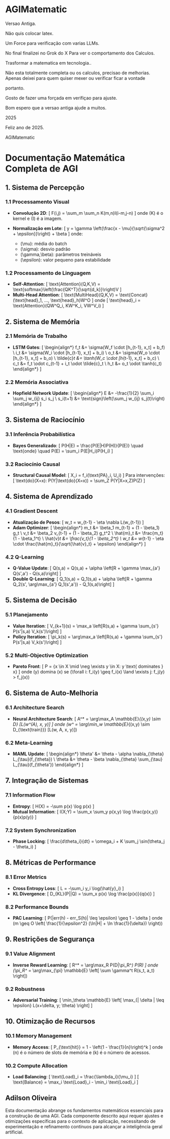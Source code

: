 # AGIMatematic
Versao Antiga. 


Não quis colocar latex. 

Um Force para verificação com varias LLMs. 

No final finalizei no Grok do X 
Para ver o comportamento dos Calculos. 


Trasformar a matematica em tecnologia.. 

Não esta totalmente completa ou os calculos, precisao de melhorias.
Apenas deixei para quem quiser mexer ou verificar ficar a vontade 

portanto. 

Gosto de fazer uma forçada em verifiçao para ajuste. 

Bom espero que a versao antiga ajude a muitos. 

2025 

Feliz ano de 2025. 

AGIMatematic
# Documentação Matemática Completa de AGI

## 1. Sistema de Percepção

### 1.1 Processamento Visual
- **Convolução 2D**:
  \[
  F(i,j) = \sum_m \sum_n K(m,n)I(i-m,j-n)
  \]
  onde \(K\) é o kernel e \(I\) é a imagem.

- **Normalização em Lote**:
  \[
  y = \gamma \left(\frac{x - \mu}{\sqrt{\sigma^2 + \epsilon}}\right) + \beta
  \]
  onde:
  - \(\mu\): média do batch
  - \(\sigma\): desvio padrão
  - \(\gamma,\beta\): parâmetros treináveis
  - \(\epsilon\): valor pequeno para estabilidade

### 1.2 Processamento de Linguagem
- **Self-Attention**:
  \[
  \text{Attention}(Q,K,V) = \text{softmax}\left(\frac{QK^T}{\sqrt{d_k}}\right)V
  \]
- **Multi-Head Attention**:
  \[
  \text{MultiHead}(Q,K,V) = \text{Concat}(\text{head}_1, ..., \text{head}_h)W^O
  \]
  onde
  \[
  \text{head}_i = \text{Attention}(QW^Q_i, KW^K_i, VW^V_i)
  \]

## 2. Sistema de Memória

### 2.1 Memória de Trabalho
- **LSTM Gates**:
  \[
  \begin{align*}
  f_t &= \sigma(W_f \cdot [h_{t-1}, x_t] + b_f) \\
  i_t &= \sigma(W_i \cdot [h_{t-1}, x_t] + b_i) \\
  o_t &= \sigma(W_o \cdot [h_{t-1}, x_t] + b_o) \\
  \tilde{c}_t &= \tanh(W_c \cdot [h_{t-1}, x_t] + b_c) \\
  c_t &= f_t \odot c_{t-1} + i_t \odot \tilde{c}_t \\
  h_t &= o_t \odot \tanh(c_t)
  \end{align*}
  \]

### 2.2 Memória Associativa
- **Hopfield Network Update**:
  \[
  \begin{align*}
  E &= -\frac{1}{2} \sum_i \sum_j w_{ij} s_i s_j \\
  s_i(t+1) &= \text{sign}\left(\sum_j w_{ij} s_j(t)\right)
  \end{align*}
  \]

## 3. Sistema de Raciocínio

### 3.1 Inferência Probabilística
- **Bayes Generalizado**:
  \[
  P(H|E) = \frac{P(E|H)P(H)}{P(E)} \quad \text{onde} \quad P(E) = \sum_i P(E|H_i)P(H_i)
  \]

### 3.2 Raciocínio Causal
- **Structural Causal Model**:
  \[
  X_i = f_i(\text{PA}_i, U_i)
  \]
  Para intervenções:
  \[
  \text{do}(X=x): P(Y|\text{do}(X=x)) = \sum_Z P(Y|X=x,Z)P(Z)
  \]

## 4. Sistema de Aprendizado

### 4.1 Gradient Descent
- **Atualização de Pesos**:
  \[
  w_t = w_{t-1} - \eta \nabla L(w_{t-1})
  \]
- **Adam Optimizer**:
  \[
  \begin{align*}
  m_t &= \beta_1 m_{t-1} + (1 - \beta_1) g_t \\
  v_t &= \beta_2 v_{t-1} + (1 - \beta_2) g_t^2 \\
  \hat{m}_t &= \frac{m_t}{1 - \beta_1^t} \\
  \hat{v}_t &= \frac{v_t}{1 - \beta_2^t} \\
  w_t &= w_{t-1} - \eta \cdot \frac{\hat{m}_t}{\sqrt{\hat{v}_t} + \epsilon}
  \end{align*}
  \]

### 4.2 Q-Learning
- **Q-Value Update**:
  \[
  Q(s,a) = Q(s,a) + \alpha \left[R + \gamma \max_{a'} Q(s',a') - Q(s,a)\right]
  \]
- **Double Q-Learning**:
  \[
  Q_1(s,a) = Q_1(s,a) + \alpha \left[R + \gamma Q_2(s', \arg\max_{a'} Q_1(s',a')) - Q_1(s,a)\right]
  \]

## 5. Sistema de Decisão

### 5.1 Planejamento
- **Value Iteration**:
  \[
  V_{k+1}(s) = \max_a \left[R(s,a) + \gamma \sum_{s'} P(s'|s,a) V_k(s')\right]
  \]
- **Policy Iteration**:
  \[
  \pi_k(s) = \arg\max_a \left[R(s,a) + \gamma \sum_{s'} P(s'|s,a) V_k(s')\right]
  \]

### 5.2 Multi-Objective Optimization
- **Pareto Front**:
  \[
  P = \{x \in X \mid \neg \exists y \in X: y \text{ dominates } x\}
  \]
  onde \(y\) domina \(x\) se \(\forall i: f_i(y) \geq f_i(x) \land \exists j: f_j(y) > f_j(x)\)

## 6. Sistema de Auto-Melhoria

### 6.1 Architecture Search
- **Neural Architecture Search**:
  \[
  A^* = \arg\max_A \mathbb{E}_{(x,y) \sim D} [L(w^*(A), x, y)]
  \]
  onde \(w^* = \arg\min_w \mathbb{E}_{(x,y) \sim D_{\text{train}}} [L(w, A, x, y)]\)

### 6.2 Meta-Learning
- **MAML Update**:
  \[
  \begin{align*}
  \theta' &= \theta - \alpha \nabla_{\theta} L_{\tau}(f_{\theta}) \\
  \theta &= \theta - \beta \nabla_{\theta} \sum_{\tau} L_{\tau}(f_{\theta'})
  \end{align*}
  \]

## 7. Integração de Sistemas

### 7.1 Information Flow
- **Entropy**:
  \[
  H(X) = -\sum p(x) \log p(x)
  \]
- **Mutual Information**:
  \[
  I(X;Y) = \sum_x \sum_y p(x,y) \log \frac{p(x,y)}{p(x)p(y)}
  \]

### 7.2 System Synchronization
- **Phase Locking**:
  \[
  \frac{d\theta_i}{dt} = \omega_i + K \sum_j \sin(\theta_j - \theta_i)
  \]

## 8. Métricas de Performance

### 8.1 Error Metrics
- **Cross Entropy Loss**:
  \[
  L = -\sum_i y_i \log(\hat{y}_i)
  \]
- **KL Divergence**:
  \[
  D_{KL}(P||Q) = \sum_x p(x) \log \frac{p(x)}{q(x)}
  \]

### 8.2 Performance Bounds
- **PAC Learning**:
  \[
  P(|err(h) - err_S(h)| \leq \epsilon) \geq 1 - \delta
  \]
  onde \(m \geq O \left( \frac{1}{\epsilon^2} (\ln|H| + \ln \frac{1}{\delta}) \right)\)

## 9. Restrições de Segurança

### 9.1 Value Alignment
- **Inverse Reward Learning**:
  \[
  R^* = \arg\max_R P(D|\pi_R^*) P(R)
  \]
  onde \(\pi_R^* = \arg\max_{\pi} \mathbb{E} \left[ \sum \gamma^t R(s_t, a_t) \right]\)

### 9.2 Robustness
- **Adversarial Training**:
  \[
  \min_\theta \mathbb{E} \left[ \max_{\| \delta \| \leq \epsilon} L(x+\delta, y; \theta) \right]
  \]

## 10. Otimização de Recursos

### 10.1 Memory Management
- **Memory Access**:
  \[
  P_{\text{hit}} = 1 - \left(1 - \frac{1}{n}\right)^k
  \]
  onde \(n\) é o número de slots de memória e \(k\) é o número de acessos.

### 10.2 Compute Allocation
- **Load Balancing**:
  \[
  \text{Load}_i = \frac{\lambda_i}{\mu_i}
  \]
  \[
  \text{Balance} = \max_i \text{Load}_i - \min_i \text{Load}_i
  \]

## Adilson Oliveira

Esta documentação abrange os fundamentos matemáticos essenciais para a construção de uma AGI. Cada componente descrito aqui requer ajustes e otimizações específicas para o contexto de aplicação, necessitando de experimentação e refinamento contínuos para alcançar a inteligência geral artificial.
